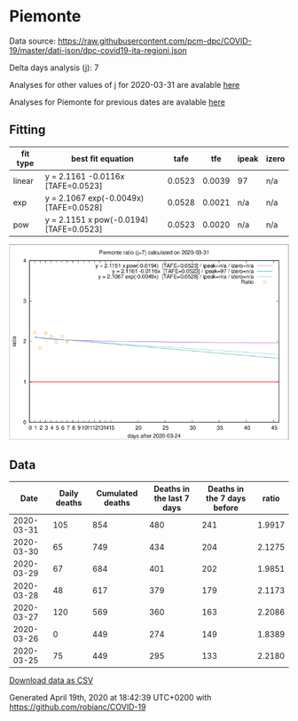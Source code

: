 # Piemonte

Data source: https://raw.githubusercontent.com/pcm-dpc/COVID-19/master/dati-json/dpc-covid19-ita-regioni.json

Delta days analysis (j): 7

Analyses for other values of j for 2020-03-31 are avalable [here](../2020-03-31/README.md)

Analyses for Piemonte for previous dates are avalable [here](../README.md)

## Fitting 
|fit type|best fit equation|tafe|tfe|ipeak|izero|
|-------|-----|--------|------|---|---|
|linear|y = 2.1161 -0.0116x  [TAFE=0.0523]|0.0523|0.0039|97|n/a|
|exp|y = 2.1067 exp(-0.0049x)  [TAFE=0.0528]|0.0528|0.0021|n/a|n/a|
|pow|y = 2.1151 x pow(-0.0194)  [TAFE=0.0523]|0.0523|0.0020|n/a|n/a|

![Plot](COVID-19_piemonte_j7_2020-03-31.png)

## Data
|Date|Daily deaths|Cumulated deaths|Deaths in the last 7 days|Deaths in the 7 days before|ratio|
|----|----------|-----------|-------|--------------------|-----|
|2020-03-31|105|854|480|241|1.9917|
|2020-03-30|65|749|434|204|2.1275|
|2020-03-29|67|684|401|202|1.9851|
|2020-03-28|48|617|379|179|2.1173|
|2020-03-27|120|569|360|163|2.2086|
|2020-03-26|0|449|274|149|1.8389|
|2020-03-25|75|449|295|133|2.2180|

[Download data as CSV](COVID-19_piemonte_j7_2020-03-31.csv)

Generated April 19th, 2020 at 18:42:39 UTC+0200 with https://github.com/robianc/COVID-19
